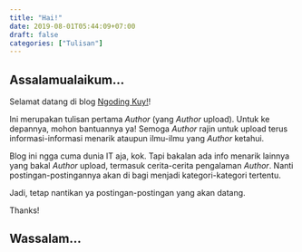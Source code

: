 ```yaml
---
title: "Hai!"
date: 2019-08-01T05:44:09+07:00
draft: false
categories: ["Tulisan"]
---
```


## Assalamualaikum...

Selamat datang di blog [Ngoding Kuy!](http//ngodingkuy.me/)!

Ini merupakan tulisan pertama _Author_ (yang _Author_ upload). Untuk ke depannya, mohon bantuannya ya! Semoga _Author_ rajin untuk upload terus informasi-informasi menarik ataupun ilmu-ilmu yang _Author_ ketahui. 

Blog ini ngga cuma dunia IT aja, kok. Tapi bakalan ada info menarik lainnya yang bakal _Author_ upload, termasuk cerita-cerita pengalaman _Author_. Nanti postingan-postingannya akan di bagi menjadi kategori-kategori tertentu.

Jadi, tetap nantikan ya postingan-postingan yang akan datang.

Thanks!

## Wassalam...